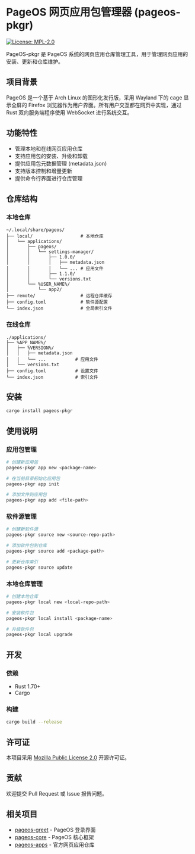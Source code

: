 # PageOS 网页应用包管理器 (pageos-pkgr)

[![License: MPL-2.0](https://img.shields.io/badge/License-MPL%202.0-brightgreen.svg)](https://opensource.org/licenses/MPL-2.0)

PageOS-pkgr 是 PageOS 系统的网页应用仓库管理工具，用于管理网页应用的安装、更新和仓库维护。

## 项目背景

PageOS 是一个基于 Arch Linux 的图形化发行版，采用 Wayland 下的 cage 显示全屏的 Firefox 浏览器作为用户界面。所有用户交互都在网页中实现，通过 Rust 双向服务端程序使用 WebSocket 进行系统交互。

## 功能特性

- 管理本地和在线网页应用仓库
- 支持应用包的安装、升级和卸载
- 提供应用包元数据管理 (metadata.json)
- 支持版本控制和增量更新
- 提供命令行界面进行仓库管理

## 仓库结构

### 本地仓库

```
~/.local/share/pageos/
├── local/                  # 本地仓库
│   └── applications/
│       ├── pageos/
│       │   └── settings-manager/
│       │       ├── 1.0.0/
│       │       │   ├── metadata.json
│       │       │   └── ... # 应用文件
│       │       ├── 1.1.0/
│       │       └── versions.txt
│       └── %USER_NAME%/
│           └── app2/
├── remote/                 # 远程仓库缓存
├── config.toml             # 软件源配置
└── index.json              # 全局索引文件
```

### 在线仓库

```
./applications/
├── %APP_NAME%/
│   ├── %VERSION%/
│   │   ├── metadata.json
│   │   └── ...           # 应用文件
│   └── versions.txt
├── config.toml           # 设置文件
└── index.json            # 索引文件
```

## 安装

```bash
cargo install pageos-pkgr
```

## 使用说明

### 应用包管理

```bash
# 创建新应用包
pageos-pkgr app new <package-name>

# 在当前目录初始化应用包
pageos-pkgr app init

# 添加文件到应用包
pageos-pkgr app add <file-path>
```

### 软件源管理

```bash
# 创建新软件源
pageos-pkgr source new <source-repo-path>

# 添加软件包到仓库
pageos-pkgr source add <package-path>

# 更新仓库索引
pageos-pkgr source update
```

### 本地仓库管理

```bash
# 创建本地仓库
pageos-pkgr local new <local-repo-path>

# 安装软件包
pageos-pkgr local install <package-name>

# 升级软件包
pageos-pkgr local upgrade
```

## 开发

### 依赖

- Rust 1.70+
- Cargo

### 构建

```bash
cargo build --release
```

## 许可证

本项目采用 [Mozilla Public License 2.0](https://www.mozilla.org/en-US/MPL/2.0/) 开源许可证。

## 贡献

欢迎提交 Pull Request 或 Issue 报告问题。

## 相关项目

- [pageos-greet](https://github.com/swaybien/pageos-greet) - PageOS 登录界面
- [pageos-core](https://github.com/swaybien/pageos-core) - PageOS 核心框架
- [pageos-apps](https://github.com/swaybien/pageos-apps) - 官方网页应用仓库
